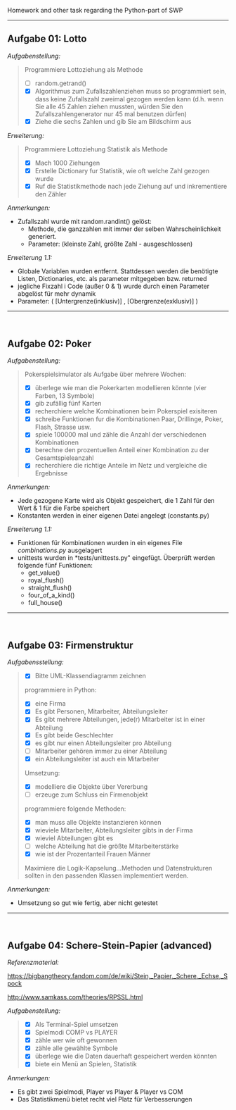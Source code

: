 Homework and other task regarding  the Python-part of SWP

---

## Aufgabe 01: Lotto
*Aufgabenstellung:* 
> Programmiere Lottoziehung als Methode
> * [ ] random.getrand() 
> * [X] Algorithmus zum Zufallszahlenziehen muss so programmiert sein, dass keine Zufallszahl zweimal gezogen werden kann
>      (d.h. wenn Sie alle 45 Zahlen ziehen mussten, würden Sie den ̈Zufallszahlengenerator nur 45 mal benutzen dürfen)
> * [X] Ziehe die sechs Zahlen und gib Sie am Bildschirm aus


*Erweiterung:*
> Programmiere Lottoziehung Statistik als Methode
> * [X] Mach 1000 Ziehungen
> * [X] Erstelle Dictionary fur Statistik, wie oft welche Zahl gezogen wurde
> * [X] Ruf die Statistikmethode nach jede Ziehung auf und inkrementiere den Zähler


*Anmerkungen:*

* Zufallszahl wurde mit random.randint() gelöst: 
  * Methode, die ganzzahlen mit immer der selben Wahrscheinlichkeit generiert.
  * Parameter: (kleinste Zahl, größte Zahl - ausgeschlossen)


*Erweiterung 1.1:*
* Globale Variablen wurden entfernt. Stattdessen werden die benötigte Listen, Dictionaries, etc. als parameter mitgegeben bzw. returned
* jegliche Fixzahl i Code (außer 0 & 1) wurde durch einen Parameter abgelöst für mehr dynamik
* Parameter: ( [Untergrenze(inklusiv)] , [Obergrenze(exklusiv)] )
 


--- 

<br/>

## Aufgabe 02: Poker
*Aufgabenstellung:*
> Pokerspielsimulator als Aufgabe über mehrere Wochen:
> * [X] überlege wie man die Pokerkarten modellieren könnte (vier Farben, 13 Symbole)
> * [X] gib zufällig fünf Karten
> * [X] recherchiere welche Kombinationen beim Pokerspiel exisiteren
> * [X] schreibe Funktionen fur die Kombinationen Paar, Drillinge, Poker, Flash, Strasse usw.
> * [X] spiele 100000 mal und zähle die Anzahl der verschiedenen Kombinationen
> * [X] berechne den prozentuellen Anteil einer Kombination zu der Gesamtspieleanzahl
> * [X] recherchiere die richtige Anteile im Netz und vergleiche die Ergebnisse

*Anmerkungen:*

* Jede gezogene Karte wird als Objekt gespeichert, die 1 Zahl für den Wert & 1 für die Farbe speichert
* Konstanten werden in einer eigenen Datei angelegt (constants.py)

*Erweiterung 1.1:*

* Funktionen für Kombinationen wurden in ein eigenes File *combinations.py* ausgelagert
* unittests wurden in *tests/unittests.py" eingefügt. Überprüft werden folgende fünf Funktionen:
  * get_value()
  * royal_flush()
  * straight_flush()
  * four_of_a_kind()
  * full_house() 
 


--- 

<br/>

## Aufgabe 03: Firmenstruktur
*Aufgabensstellung:*
> * [X] Bitte UML-Klassendiagramm zeichnen
>
> programmiere in Python: 
> * [X] eine Firma
> * [X] Es gibt Personen, Mitarbeiter, Abteilungsleiter
> * [X] Es gibt mehrere Abteilungen, jede(r) Mitarbeiter ist in einer Abteilung
> * [X] Es gibt beide Geschlechter
> * [X] es gibt nur einen Abteilungsleiter pro Abteilung
> * [ ] Mitarbeiter gehören immer zu einer Abteilung
> * [X] ein Abteilungsleiter ist auch ein Mitarbeiter
> 
>Umsetzung:
> * [X] modelliere die Objekte über Vererbung
> * [ ] erzeuge zum Schluss ein Firmenobjekt
>
> programmiere folgende Methoden:
> * [X] man muss alle Objekte instanzieren können
> * [X] wieviele Mitarbeiter, Abteilungsleiter gibts in der Firma
> * [X] wieviel Abteilungen gibt es
> * [ ] welche Abteilung hat die größte Mitarbeiterstärke
> * [X] wie ist der Prozentanteil Frauen Männer
>
> Maximiere die Logik-Kapselung...Methoden und Datenstrukturen sollten in den passenden Klassen implementiert werden.

*Anmerkungen:*

* Umsetzung so gut wie fertig, aber nicht getestet 


---

<br/>

## Aufgabe 04: Schere-Stein-Papier (advanced)
*Referenzmaterial:*

https://bigbangtheory.fandom.com/de/wiki/Stein,_Papier,_Schere,_Echse,_Spock

http://www.samkass.com/theories/RPSSL.html

*Aufgabenstellung:*
> * [X] Als Terminal-Spiel umsetzen
> * [X] Spielmodi COMP vs PLAYER
> * [X] zähle wer wie oft gewonnen
> * [X] zähle alle gewählte Symbole
> * [X] überlege wie die Daten dauerhaft gespeichert werden könnten
> * [X] biete ein Menü an Spielen, Statistik

*Anmerkungen:*

* Es gibt zwei Spielmodi, Player vs Player & Player vs COM
* Das Statistikmenü bietet recht viel Platz für Verbesserungen
